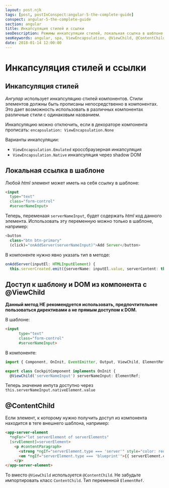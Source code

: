 ```yaml
---
layout: post.njk
tags: [post, postInConspect:angular-5-the-complete-guide]
conspect: angular-5-the-complete-guide
section: angular
title: Инкапсуляция стилей и ссылки
seoDescription: Режимы инкапсуляции стилей, локальная ссылка в шаблоне Angular. Доступ к шаблону и DOM из компонента с помощью @ViewChild и @ContentChild.
seoKeywords: angular, spa, ViewEncapsulation, @ViewChild, @ContentChild
date: 2018-01-14 12:00:00
---
```

# Инкапсуляция стилей и ссылки

## Инкапсуляция стилей

*Ангулар* использует инкапсуляцию стилей компонентов. Стили элементов должны быть прописаны непосредственно в компонентах. Это дает возможность использовать в различных компонентах различные стили с одинаковым названием.

Инкапсуляцию можно отключить, если в декораторе компонента прописать: `encapsulation: ViewEncapsulation.None`

Варианты инкапсуляции: 
+ `ViewEncapsulation.Emulated` кроссбраузерная инкапсуляция 
+ `ViewEncapsulation.Native` инкапсуляция через shadow DOM

## Локальная ссылка в шаблоне

Любой *html* элемент может иметь на себя ссылку в шаблоне:

```html
<input 
  type="text" 
  class="form-control" 
  #serverNameInput>
```

Теперь, переменаая `serverNameInput`, будет содержать *html* код данного элемента.
Использовать эту переменную можно только в шаблоне, например:

```typescript
<button
  class="btn btn-primary"
  (click)="onAddServer(serverNameInput)">Add Server</button>
```

В компоненте нужно явно указать тип в методе:

```typescript
onAddServer(inputEl: HTMLInputElement) {
  this.serverCreated.emit({serverName: inputEl.value, serverContent: this.newServerContent});
```

## Доступ к шаблону и DOM из компонента с @ViewChild

**Данный метод НЕ рекомендуется использовать, предпочтительнее пользоваться директивами а не прямым доступом к DOM.**

В шаблоне:

```html
<input 
      type="text" 
      class="form-control" 
      #serverNameInput>
```

В компоненте:

```typescript
import { Component, OnInit, EventEmitter, Output, ViewChild, ElementRef} from '@angular/core';

export class CockpitComponent implements OnInit {	
  @ViewChild('serverNameInput') serverNameInput: ElementRef;
```

Теперь значение инпута доступно через `this.serverNameInput.nativeElement.value`

## @ContentChild

Если элемент, к которому нужно получить доступ из компонента находится в теге внешнего шаблона, например:

```html
<app-server-element 
  *ngFor="let serverElement of serverElements"
  [srvElement]=serverElement>
    <p #contentParagraph>
      <strong *ngIf="serverElement.type === 'server'" style="color: red">{{ serverElement.content }}</strong>
      <em *ngIf="serverElement.type === 'blueprint'">{{ serverElement.content }}</em>
    </p>
</app-server-element>	
```

То вместо `@ViewChild` используется `@ContentChild`. Не забудьте импортировать класс `ContentChild`. Тип переменной `ElementRef`.